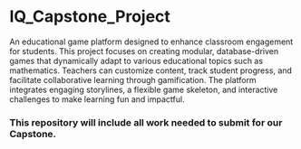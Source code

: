 # IQ_Capstone_Project

An educational game platform designed to enhance classroom engagement for students. This project focuses on creating modular, database-driven games that dynamically adapt to various educational topics such as mathematics. Teachers can customize content, track student progress, and facilitate collaborative learning through gamification. The platform integrates engaging storylines, a flexible game skeleton, and interactive challenges to make learning fun and impactful.


### This repository will include all work needed to submit for our Capstone.
